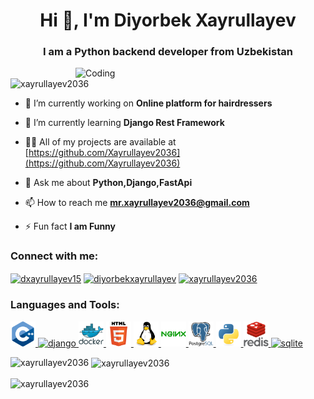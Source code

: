 <h1 align="center">Hi 👋, I'm Diyorbek Xayrullayev</h1>
<h3 align="center">I am a Python backend developer from Uzbekistan</h3>
<img align="right" alt="Coding" width="400" src="https://miro.medium.com/v2/resize:fit:828/format:webp/1*LEH5tUEQReWe8Iu-UEV3Pg.gif">

<p align="left"> <img src="https://komarev.com/ghpvc/?username=xayrullayev2036&label=Profile%20views&color=0e75b6&style=flat" alt="xayrullayev2036" /> </p>

- 🔭 I’m currently working on **Online platform for hairdressers**

- 🌱 I’m currently learning **Django Rest Framework**

- 👨‍💻 All of my projects are available at [https://github.com/Xayrullayev2036](https://github.com/Xayrullayev2036)

- 💬 Ask me about **Python,Django,FastApi**

- 📫 How to reach me **mr.xayrullayev2036@gmail.com**

- ⚡ Fun fact **I am Funny**

<h3 align="left">Connect with me:</h3>
<p align="left">
<a href="https://twitter.com/dxayrullayev15" target="blank"><img align="center" src="https://raw.githubusercontent.com/rahuldkjain/github-profile-readme-generator/master/src/images/icons/Social/twitter.svg" alt="dxayrullayev15" height="30" width="40" /></a>
<a href="https://linkedin.com/in/diyorbekxayrullayev" target="blank"><img align="center" src="https://raw.githubusercontent.com/rahuldkjain/github-profile-readme-generator/master/src/images/icons/Social/linked-in-alt.svg" alt="diyorbekxayrullayev" height="30" width="40" /></a>
<a href="https://instagram.com/xayrullayev2036" target="blank"><img align="center" src="https://raw.githubusercontent.com/rahuldkjain/github-profile-readme-generator/master/src/images/icons/Social/instagram.svg" alt="xayrullayev2036" height="30" width="40" /></a>
</p>

<h3 align="left">Languages and Tools:</h3>
<p align="left"> <a href="https://www.w3schools.com/cpp/" target="_blank" rel="noreferrer"> <img src="https://raw.githubusercontent.com/devicons/devicon/master/icons/cplusplus/cplusplus-original.svg" alt="cplusplus" width="40" height="40"/> </a> <a href="https://www.djangoproject.com/" target="_blank" rel="noreferrer"> <img src="https://cdn.worldvectorlogo.com/logos/django.svg" alt="django" width="40" height="40"/> </a> <a href="https://www.docker.com/" target="_blank" rel="noreferrer"> <img src="https://raw.githubusercontent.com/devicons/devicon/master/icons/docker/docker-original-wordmark.svg" alt="docker" width="40" height="40"/> </a> <a href="https://www.w3.org/html/" target="_blank" rel="noreferrer"> <img src="https://raw.githubusercontent.com/devicons/devicon/master/icons/html5/html5-original-wordmark.svg" alt="html5" width="40" height="40"/> </a> <a href="https://www.linux.org/" target="_blank" rel="noreferrer"> <img src="https://raw.githubusercontent.com/devicons/devicon/master/icons/linux/linux-original.svg" alt="linux" width="40" height="40"/> </a> <a href="https://www.nginx.com" target="_blank" rel="noreferrer"> <img src="https://raw.githubusercontent.com/devicons/devicon/master/icons/nginx/nginx-original.svg" alt="nginx" width="40" height="40"/> </a> <a href="https://www.postgresql.org" target="_blank" rel="noreferrer"> <img src="https://raw.githubusercontent.com/devicons/devicon/master/icons/postgresql/postgresql-original-wordmark.svg" alt="postgresql" width="40" height="40"/> </a> <a href="https://www.python.org" target="_blank" rel="noreferrer"> <img src="https://raw.githubusercontent.com/devicons/devicon/master/icons/python/python-original.svg" alt="python" width="40" height="40"/> </a> <a href="https://redis.io" target="_blank" rel="noreferrer"> <img src="https://raw.githubusercontent.com/devicons/devicon/master/icons/redis/redis-original-wordmark.svg" alt="redis" width="40" height="40"/> </a> <a href="https://www.sqlite.org/" target="_blank" rel="noreferrer"> <img src="https://www.vectorlogo.zone/logos/sqlite/sqlite-icon.svg" alt="sqlite" width="40" height="40"/> </a> </p>

<p><img align="left" src="https://github-readme-stats.vercel.app/api/top-langs?username=xayrullayev2036&show_icons=true&locale=en&layout=compact" alt="xayrullayev2036" /></p>

<p>&nbsp;<img align="center" src="https://github-readme-stats.vercel.app/api?username=xayrullayev2036&show_icons=true&locale=en" alt="xayrullayev2036" /></p>

<p><img align="center" src="https://github-readme-streak-stats.herokuapp.com/?user=xayrullayev2036&" alt="xayrullayev2036" /></p>
